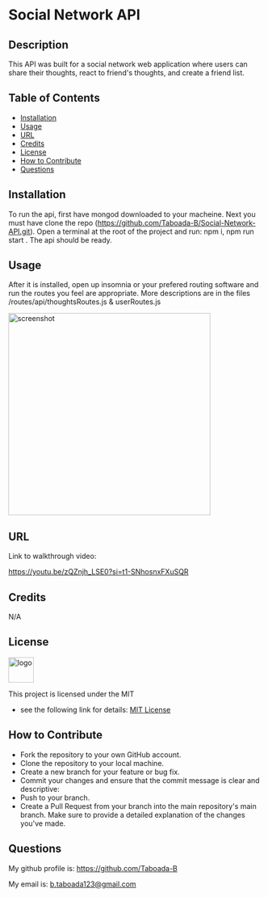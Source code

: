 # Social Network API

## Description 
This API was built for a social network web application where users can share their thoughts, react to friend's thoughts, and create a friend list.  

## Table of Contents
- [Installation](#installation)
- [Usage](#usage)
- [URL](#url)
- [Credits](#credits)
- [License](#license)
- [How to Contribute](#how-to-contribute)
- [Questions](#questions)

## Installation
To run the api, first have mongod downloaded to your macheine. Next you must have clone the repo (https://github.com/Taboada-B/Social-Network-API.git). Open a terminal at the root of the project and run: npm i, npm run start . The api should be ready. 

## Usage
After it is installed, open up insomnia or your prefered routing software and run the routes you feel are appropriate.  More descriptions are in the files /routes/api/thoughtsRoutes.js & userRoutes.js

<img src="N/A" alt="screenshot" width="400"/>

## URL
Link to walkthrough video: 

https://youtu.be/zQZnjh_LSE0?si=t1-SNhosnxFXuSQR

## Credits
N/A


## License

<img src="./img/MIT-logo.jpg" alt="logo" width="50"/>

This project is licensed under the MIT 
- see the following link for details: [MIT License](https://opensource.org/licenses/MIT)

## How to Contribute
- Fork the repository to your own GitHub account.
- Clone the repository to your local machine.
- Create a new branch for your feature or bug fix.
- Commit your changes and ensure that the commit message is clear and descriptive:
- Push to your branch.
- Create a Pull Request from your branch into the main repository's main branch. Make sure to provide a detailed explanation of the changes you've made.

## Questions
My github profile is: https://github.com/Taboada-B

My email is: b.taboada123@gmail.com
